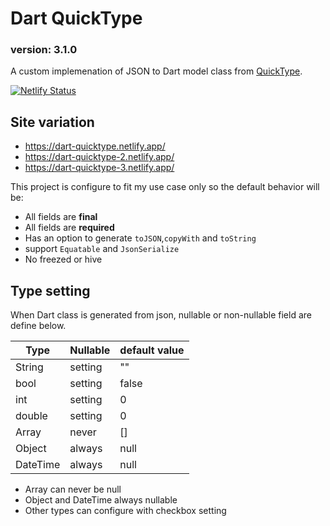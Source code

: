# Dart QuickType
### version: 3.1.0

A custom implemenation of JSON to Dart model class from [QuickType](https://github.com/quicktype/quicktype).

[![Netlify Status](https://api.netlify.com/api/v1/badges/f0148cf0-a1b5-4db5-89e9-936157b57e19/deploy-status)](https://app.netlify.com/sites/dart-quicktype/deploys)

## Site variation

- https://dart-quicktype.netlify.app/
- https://dart-quicktype-2.netlify.app/
- https://dart-quicktype-3.netlify.app/

This project is configure to fit my use case only so the default behavior will be:

- All fields are **final**
- All fields are **required** 
- Has an option to generate `toJSON`,`copyWith` and `toString`
- support `Equatable` and `JsonSerialize`
- No freezed or hive

## Type setting

When Dart class is generated from json, nullable or non-nullable field are define below.


| Type     | Nullable | default value |
| -------- | -------- | ------------- |
| String   | setting  | ""            |
| bool     | setting  | false         |
| int      | setting  | 0             |
| double   | setting  | 0             |
| Array    | never    | []            |
| Object   | always   | null          |
| DateTime | always   | null          |


- Array can never be null
- Object and DateTime always nullable
- Other types can configure with checkbox setting
